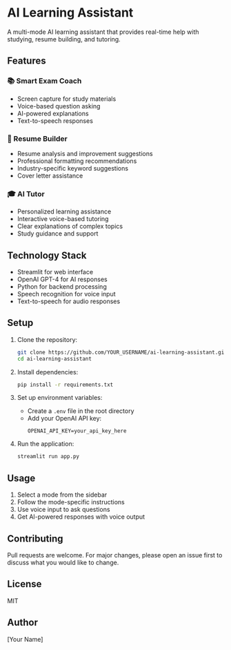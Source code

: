 # AI Learning Assistant

A multi-mode AI learning assistant that provides real-time help with studying, resume building, and tutoring.

## Features

### 📚 Smart Exam Coach
- Screen capture for study materials
- Voice-based question asking
- AI-powered explanations
- Text-to-speech responses

### 📝 Resume Builder
- Resume analysis and improvement suggestions
- Professional formatting recommendations
- Industry-specific keyword suggestions
- Cover letter assistance

### 🎓 AI Tutor
- Personalized learning assistance
- Interactive voice-based tutoring
- Clear explanations of complex topics
- Study guidance and support

## Technology Stack
- Streamlit for web interface
- OpenAI GPT-4 for AI responses
- Python for backend processing
- Speech recognition for voice input
- Text-to-speech for audio responses

## Setup

1. Clone the repository:
   ```bash
   git clone https://github.com/YOUR_USERNAME/ai-learning-assistant.git
   cd ai-learning-assistant
   ```

2. Install dependencies:
   ```bash
   pip install -r requirements.txt
   ```

3. Set up environment variables:
   - Create a `.env` file in the root directory
   - Add your OpenAI API key:
     ```
     OPENAI_API_KEY=your_api_key_here
     ```

4. Run the application:
   ```bash
   streamlit run app.py
   ```

## Usage
1. Select a mode from the sidebar
2. Follow the mode-specific instructions
3. Use voice input to ask questions
4. Get AI-powered responses with voice output

## Contributing
Pull requests are welcome. For major changes, please open an issue first to discuss what you would like to change.

## License
MIT

## Author
[Your Name]